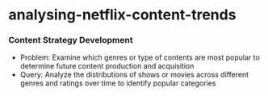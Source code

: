 # analysing-netflix-content-trends

### Content Strategy Development
- Problem: Examine which genres or type of contents are most popular to determine future content production and acquisition
- Query: Analyze the distributions of shows or movies across different genres and ratings over time to identify popular categories